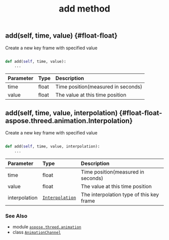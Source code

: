 ﻿---
title: add method
second_title: Aspose.3D for Python via .NET API References
description: 
type: docs
weight: 20
url: /python-net/aspose.threed.animation/animationchannel/add/
is_root: false
---

## add(self, time, value) {#float-float}

Create a new key frame with specified value



```python

def add(self, time, value):
    ...
```


| Parameter | Type | Description |
| :- | :- | :- |
| time | float | Time position(measured in seconds) |
| value | float | The value at this time position |


## add(self, time, value, interpolation) {#float-float-aspose.threed.animation.Interpolation}

Create a new key frame with specified value



```python

def add(self, time, value, interpolation):
    ...
```


| Parameter | Type | Description |
| :- | :- | :- |
| time | float | Time position(measured in seconds) |
| value | float | The value at this time position |
| interpolation | [`Interpolation`](/3d/python-net/aspose.threed.animation/interpolation) | The interpolation type of this key frame |



### See Also
* module [`aspose.threed.animation`](../../)
* class [`AnimationChannel`](/3d/python-net/aspose.threed.animation/animationchannel)
